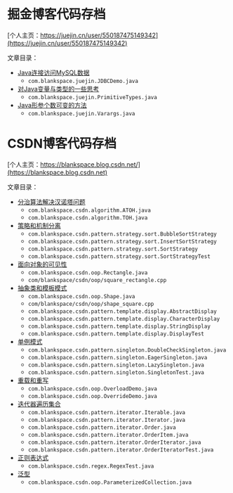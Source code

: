 # 掘金博客代码存档

[个人主页：https://juejin.cn/user/550187475149342](https://juejin.cn/user/550187475149342)

文章目录：
- [Java连接访问MySQL数据](https://juejin.cn/post/7084632552018968583)
    - `com.blankspace.juejin.JDBCDemo.java`
- [对Java变量与类型的一些思考](https://juejin.cn/post/7083888472829722637)
    - `com.blankspace.juejin.PrimitiveTypes.java`
- [Java形参个数可变的方法](https://juejin.cn/post/7084262255079981064)
    - `com.blankspace.juejin.Varargs.java`

# CSDN博客代码存档

[个人主页：https://blankspace.blog.csdn.net/](https://blankspace.blog.csdn.net)

文章目录：
- [分治算法解决汉诺塔问题](https://blankspace.blog.csdn.net/article/details/102156167)
    - `com.blankspace.csdn.algorithm.ATOH.java`
    - `com.blankspace.csdn.algorithm.TOH.java`
- [策略和机制分离](https://blankspace.blog.csdn.net/article/details/128749140)
    - `com.blankspace.csdn.pattern.strategy.sort.BubbleSortStrategy`
    - `com.blankspace.csdn.pattern.strategy.sort.InsertSortStrategy`
    - `com.blankspace.csdn.pattern.strategy.sort.SortStrategy`
    - `com.blankspace.csdn.pattern.strategy.sort.SortStrategyTest`
- [面向对象的可见性](https://blankspace.blog.csdn.net/article/details/114701507)
    - `com.blankspace.csdn.oop.Rectangle.java`
    - `com/blankspace/csdn/oop/square_rectangle.cpp`
- [抽象类和模板模式](https://blankspace.blog.csdn.net/article/details/123172755)
    - `com.blankspace.csdn.oop.Shape.java`
    - `com/blankspace/csdn/oop/shape_square.cpp`
    - `com.blankspace.csdn.pattern.template.display.AbstractDisplay`
    - `com.blankspace.csdn.pattern.template.display.CharacterDisplay`
    - `com.blankspace.csdn.pattern.template.display.StringDisplay`
    - `com.blankspace.csdn.pattern.template.display.DisplayTest`
- [单例模式](https://blankspace.blog.csdn.net/article/details/105337542)
    - `com.blankspace.csdn.pattern.singleton.DoubleCheckSingleton.java`
    - `com.blankspace.csdn.pattern.singleton.EagerSingleton.java`
    - `com.blankspace.csdn.pattern.singleton.LazySingleton.java`
    - `com.blankspace.csdn.pattern.singleton.SingletonTest.java`
- [重载和重写](https://blankspace.blog.csdn.net/article/details/128881890)
  - `com.blankspace.csdn.oop.OverloadDemo.java`
  - `com.blankspace.csdn.oop.OverrideDemo.java`
- [迭代器遍历集合](https://blankspace.blog.csdn.net/article/details/128907879)
  - `com.blankspace.csdn.pattern.iterator.Iterable.java`
  - `com.blankspace.csdn.pattern.iterator.Iterator.java`
  - `com.blankspace.csdn.pattern.iterator.Order.java`
  - `com.blankspace.csdn.pattern.iterator.OrderItem.java`
  - `com.blankspace.csdn.pattern.iterator.OrderIterator.java`
  - `com.blankspace.csdn.pattern.iterator.OrderIteratorTest.java`
- [正则表达式](https://blankspace.blog.csdn.net/article/details/128928424)
    - `com.blankspace.csdn.regex.RegexTest.java`
- [泛型](https://blankspace.blog.csdn.net/article/details/128928431)
    - `com.blankspace.csdn.oop.ParameterizedCollection.java`

